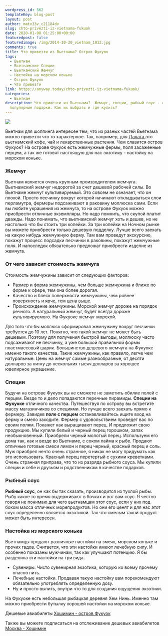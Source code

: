 ```yaml
---
wordpress_id: 562
templateKey: blog-post
layout: post
author: matv33v_c21184dv
slug: chto-privezti-iz-vietnama-fukuok
date: 2020-01-08 01:25:00+00:00
featuredpost: false
featuredimage: /img/2014-10-30_vietnam_1012.jpg
comments: true
title: Что привезти из Вьетнама? Остров Фукуок
tags:
  - Вьетнам
  - Вьетнамские Специи
  - Вьетнамский Жемчуг
  - Настойка на морском коньке
  - Остров Фукуок
  - Что привезти
link: https://anyway.today/chto-privezti-iz-vietnama-fukuok/
categories:
  - Вьетнам
description: Что привезти из Вьетнама?  Жемчуг, специи, рыбный соус - самые
  популярные подарки. Как их выбрать и где купить?
---
```

![](/img/2014-10-30_vietnam_1012.jpg)

Вьетнам для шоппинга интересен тем, что из разных частей Вьетнама можно привезти что то характерное. Так, например, для [Далата ](https://anyway.today/https://anyway.today/chto-privezti-iz-vietnаma-gde-luchshe-pokupat-vietnamskii-kofe)это вьетнамский кофе, чай и лекарственные растения. Чем славится остров Фукуок? На острове Фукуок есть жемчужные фермы, поля засаженные перцем, а так же готовят настоящую для нас экзотику - настойку на морском коньке.

### Жемчуг

Вьетнам является очень крупным производителем жемчуга. Вьетнамский жемчуг недорогой за счет дешевой рабочей силы. Во Вьетнаме жемчуг культивируемый. Это совсем не означает, что он плохой. Просто песчинку вокруг которой начинают откладываться слои перламутра, фермеры подсаживают в раковину моллюска сами. Если вы любите украшения из жемчуга, то на острове Фукуок можно приобрести отличные экземпляры. Но надо помнить, что скупой платит дважды. Надо понимать, что вьетнамский жемчуг хоть и дешев, но не настолько что бы стоить три копейки. За три копейки на Ночном рынке вы можете приобрести только дешевую подделку. Лучше всего заехать на какую нибудь жемчужную ферму. Там вам проведут экскурсию, покажут процесс подсадки песчинки в раковины, покажут жемчужные поля. И напоследок обязательно предложат приобрести изделие из жемчуга.

### От чего зависит стоимость жемчуга

Стоимость жемчужины зависит от следующих факторов:

* Размер и форма жемчужины, чем больше жемчужина и ближе по форме к сфере, тем она более дорогая.
* Качество и блеск поверхности жемчужины, чем ровнее поверхность и ярче, тем цена выше.
* Происхождение жемчужины. Морской жемчуг дороже на порядок речного. А натуральный жемчуг, будет всегда дороже культивируемого. На Фукуоке жемчуг морской.

Для того что бы моллюск сформировал жемчужину вокруг песчинки требуется до 10 лет. Понятно, что такой жемчуг не может быть дешевым. Поэтому для получения быстрой выгоды, моллюску часто подсаживают не песчинку, а уже большой правильной формы пластмассовый шарик. Большинство дешевого жемчуга на Фукуоке именно такого качества. Такие жемчужины, как правило, легче чем натуральные. Цены на жемчуг самые разнообразные, от десяти долларов за нитку до нескольких тысяч долларов за хорошее ювелирное украшение.

### Специи

Будучи на острове Фукуок вы не сможете не заметить обилие полей с перцем. Везде то и дело попадаются перечные пирамиды. **Специи на Фукуоке** отличного качества. Путешествуя по острову вы встретите массу магазинчиков со специями. Но лучше всего заехать прямо к фермеру. Завидев **поле с перцем** останавливайтесь ищите вход на ферму и смело заходите. Фермер с удовольствием проведет вас по своим полям. Покажет как выращивают перец. И предложит свою продукцию. Мы купили белый и черный перец горошком, запах необыкновенный. Приобрели черный молотый перец. Используем его дома так, как и везде во Вьетнаме, с соком лайма к рыбе. Продают отличные готовые смеси лимон и перец черный, красный перец и соль. Муж приобрел нечто очень странное, я никак не могу придумать как это использовать. Красный перец перетертый с сухими креветками. Очень странная приправа, что то из разряда рыбного соуса. Мы купили специи и себе и друзьям и родственникам в качестве подарков.

### Рыбный соус

**Рыбный соус**, он как бы так сказать, производится из тухлой рыбы. Рыбу какое то время выдерживают в бочках и вот вам соус. Я честно говоря не понимаю для чего вьетнамцам этот соус, если у них под боком масса отличных морепродуктов. Но они его ценят и для нас этот соус определенно является экзотикой. Так что смелым такой продукт может быть интересен.

### Настойка из морского конька

Вьетнамцы продают различные настойки на змеях, морском коньке и прочих гадов. Считается, что эти настойки имеют лечебную силу. И особенно показаны мужчинам, так как улучшают потенцию. Я бы разделила эти настойки на три вида.

* Сувениры. Чисто сувенирная экзотика, которую ко всему прочему опасно пить.
* Лечебные настойки. Продавая такую настойку вам порекомендуют обязательно употреблять определенную дозу.
* Ну и просто выпить, внутри что то для создания ощущения экзотики.

На Фукуоке есть небольшая рыбацкая деревня Хем Нинь. Именно там можно приобрести бутылку хорошей настойки на морском коньке.

Дешевые авиабилеты [Хошимин - остров Фукуок](https://aviasales.tp.st/JPifxnTD)

Также вы можете подписаться на отслеживание дешевых авиабилетов [Москва - Хошимин](https://aviasales.tp.st/Hc6yru54)